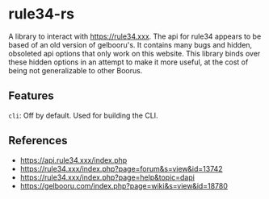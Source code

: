 # rule34-rs
A library to interact with https://rule34.xxx. 
The api for rule34 appears to be based of an old version of gelbooru's.
It contains many bugs and hidden, obsoleted api options that only work on this website.
This library binds over these hidden options in an attempt to make it more useful, at the cost of being not generalizable to other Boorus.

## Features
`cli`: Off by default. Used for building the CLI.

## References
 * https://api.rule34.xxx/index.php
 * https://rule34.xxx/index.php?page=forum&s=view&id=13742
 * https://rule34.xxx/index.php?page=help&topic=dapi
 * https://gelbooru.com/index.php?page=wiki&s=view&id=18780
